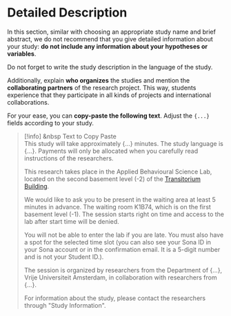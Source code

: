 
# Detailed Description

In this section, similar with choosing an appropriate study name and brief abstract, we do not recommend that you give detailed information about your study: **do not include any information about your hypotheses or variables**.

Do not forget to write the study description in the language of the study.

Additionally, explain **who organizes** the studies and mention the **collaborating partners** of the research project. This way, students experience that they participate in all kinds of projects and international collaborations.

For your ease, you can **copy-paste the following text**. Adjust the `{...}` fields according to your study.

>[!info] <i class="fa-solid fa-info"></i> &nbsp Text to Copy Paste 
><br>
> This study will take approximately {...} minutes. The study language is {...}. Payments will only be allocated when you carefully read instructions of the researchers.   
>  
> This research takes place in the Applied Behavioural Science Lab, located on the second basement level (-2) of the [Transitorium Building](https://vu.nl/en/about-vu/more-about/transitorium).   
>  
> We would like to ask you to be present in the waiting area at least 5 minutes in advance. The waiting room K1B74, which is on the first basement level (-1). The session starts right on time and access to the lab after start time will be denied.   
>  
> You will not be able to enter the lab if you are late. You must also have a spot for the selected time slot (you can also see your Sona ID in your Sona account or in the confirmation email. It is a 5-digit number and is not your Student ID.).     
>  
> The session is organized by researchers from the Department of {...}, Vrije Universiteit Amsterdam, in collaboration with researchers from {...}.     
>  
> For information about the study, please contact the researchers through "Study Information".

